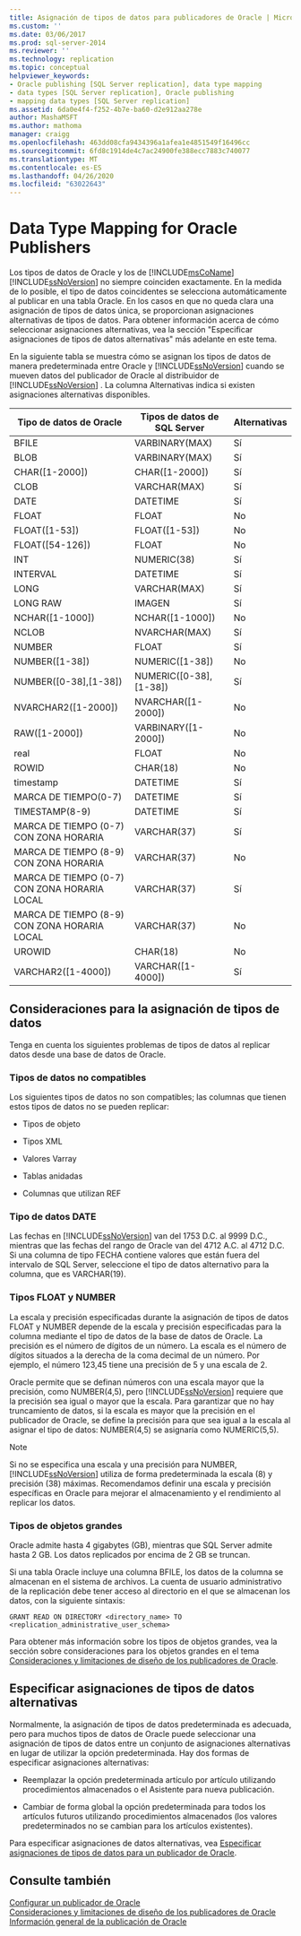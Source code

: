 ```yaml
---
title: Asignación de tipos de datos para publicadores de Oracle | Microsoft Docs
ms.custom: ''
ms.date: 03/06/2017
ms.prod: sql-server-2014
ms.reviewer: ''
ms.technology: replication
ms.topic: conceptual
helpviewer_keywords:
- Oracle publishing [SQL Server replication], data type mapping
- data types [SQL Server replication], Oracle publishing
- mapping data types [SQL Server replication]
ms.assetid: 6da0e4f4-f252-4b7e-ba60-d2e912aa278e
author: MashaMSFT
ms.author: mathoma
manager: craigg
ms.openlocfilehash: 463dd08cfa9434396a1afea1e4851549f16496cc
ms.sourcegitcommit: 6fd8c1914de4c7ac24900fe388ecc7883c740077
ms.translationtype: MT
ms.contentlocale: es-ES
ms.lasthandoff: 04/26/2020
ms.locfileid: "63022643"
---
```

# <a name="data-type-mapping-for-oracle-publishers"></a>Data Type Mapping for Oracle Publishers
  Los tipos de datos de Oracle y los de [!INCLUDE[msCoName](../../../includes/msconame-md.md)] [!INCLUDE[ssNoVersion](../../../includes/ssnoversion-md.md)] no siempre coinciden exactamente. En la medida de lo posible, el tipo de datos coincidentes se selecciona automáticamente al publicar en una tabla Oracle. En los casos en que no queda clara una asignación de tipos de datos única, se proporcionan asignaciones alternativas de tipos de datos. Para obtener información acerca de cómo seleccionar asignaciones alternativas, vea la sección "Especificar asignaciones de tipos de datos alternativas" más adelante en este tema.  
  
 En la siguiente tabla se muestra cómo se asignan los tipos de datos de manera predeterminada entre Oracle y [!INCLUDE[ssNoVersion](../../../includes/ssnoversion-md.md)] cuando se mueven datos del publicador de Oracle al distribuidor de [!INCLUDE[ssNoVersion](../../../includes/ssnoversion-md.md)] . La columna Alternativas indica si existen asignaciones alternativas disponibles.  
  
|Tipo de datos de Oracle|Tipos de datos de SQL Server|Alternativas|  
|----------------------|--------------------------|------------------|  
|BFILE|VARBINARY(MAX)|Sí|  
|BLOB|VARBINARY(MAX)|Sí|  
|CHAR([1-2000])|CHAR([1-2000])|Sí|  
|CLOB|VARCHAR(MAX)|Sí|  
|DATE|DATETIME|Sí|  
|FLOAT|FLOAT|No|  
|FLOAT([1-53])|FLOAT([1-53])|No|  
|FLOAT([54-126])|FLOAT|No|  
|INT|NUMERIC(38)|Sí|  
|INTERVAL|DATETIME|Sí|  
|LONG|VARCHAR(MAX)|Sí|  
|LONG RAW|IMAGEN|Sí|  
|NCHAR([1-1000])|NCHAR([1-1000])|No|  
|NCLOB|NVARCHAR(MAX)|Sí|  
|NUMBER|FLOAT|Sí|  
|NUMBER([1-38])|NUMERIC([1-38])|No|  
|NUMBER([0-38],[1-38])|NUMERIC([0-38],[1-38])|Sí|  
|NVARCHAR2([1-2000])|NVARCHAR([1-2000])|No|  
|RAW([1-2000])|VARBINARY([1-2000])|No|  
|real|FLOAT|No|  
|ROWID|CHAR(18)|No|  
|timestamp|DATETIME|Sí|  
|MARCA DE TIEMPO(0-7)|DATETIME|Sí|  
|TIMESTAMP(8-9)|DATETIME|Sí|  
|MARCA DE TIEMPO (0-7) CON ZONA HORARIA|VARCHAR(37)|Sí|  
|MARCA DE TIEMPO (8-9) CON ZONA HORARIA|VARCHAR(37)|No|  
|MARCA DE TIEMPO (0-7) CON ZONA HORARIA LOCAL|VARCHAR(37)|Sí|  
|MARCA DE TIEMPO (8-9) CON ZONA HORARIA LOCAL|VARCHAR(37)|No|  
|UROWID|CHAR(18)|No|  
|VARCHAR2([1-4000])|VARCHAR([1-4000])|Sí|  
  
## <a name="considerations-for-data-type-mapping"></a>Consideraciones para la asignación de tipos de datos  
 Tenga en cuenta los siguientes problemas de tipos de datos al replicar datos desde una base de datos de Oracle.  
  
### <a name="unsupported-data-types"></a>Tipos de datos no compatibles  
 Los siguientes tipos de datos no son compatibles; las columnas que tienen estos tipos de datos no se pueden replicar:  
  
-   Tipos de objeto  
  
-   Tipos XML  
  
-   Valores Varray  
  
-   Tablas anidadas  
  
-   Columnas que utilizan REF  
  
### <a name="the-date-data-type"></a>Tipo de datos DATE  
 Las fechas en [!INCLUDE[ssNoVersion](../../../includes/ssnoversion-md.md)] van del 1753 D.C. al 9999 D.C., mientras que las fechas del rango de Oracle van del 4712 A.C. al 4712 D.C. Si una columna de tipo FECHA contiene valores que están fuera del intervalo de SQL Server, seleccione el tipo de datos alternativo para la columna, que es VARCHAR(19).  
  
### <a name="float-and-number-types"></a>Tipos FLOAT y NUMBER  
 La escala y precisión especificadas durante la asignación de tipos de datos FLOAT y NUMBER depende de la escala y precisión especificadas para la columna mediante el tipo de datos de la base de datos de Oracle. La precisión es el número de dígitos de un número. La escala es el número de dígitos situados a la derecha de la coma decimal de un número. Por ejemplo, el número 123,45 tiene una precisión de 5 y una escala de 2.  
  
 Oracle permite que se definan números con una escala mayor que la precisión, como NUMBER(4,5), pero [!INCLUDE[ssNoVersion](../../../includes/ssnoversion-md.md)] requiere que la precisión sea igual o mayor que la escala. Para garantizar que no hay truncamiento de datos, si la escala es mayor que la precisión en el publicador de Oracle, se define la precisión para que sea igual a la escala al asignar el tipo de datos: NUMBER(4,5) se asignaría como NUMERIC(5,5).  
  
> [!NOTE]  
>  Si no se especifica una escala y una precisión para NUMBER, [!INCLUDE[ssNoVersion](../../../includes/ssnoversion-md.md)] utiliza de forma predeterminada la escala (8) y precisión (38) máximas. Recomendamos definir una escala y precisión específicas en Oracle para mejorar el almacenamiento y el rendimiento al replicar los datos.  
  
### <a name="large-object-types"></a>Tipos de objetos grandes  
 Oracle admite hasta 4 gigabytes (GB), mientras que SQL Server admite hasta 2 GB. Los datos replicados por encima de 2 GB se truncan.  
  
 Si una tabla Oracle incluye una columna BFILE, los datos de la columna se almacenan en el sistema de archivos. La cuenta de usuario administrativo de la replicación debe tener acceso al directorio en el que se almacenan los datos, con la siguiente sintaxis:  
  
 `GRANT READ ON DIRECTORY <directory_name> TO <replication_administrative_user_schema>`  
  
 Para obtener más información sobre los tipos de objetos grandes, vea la sección sobre consideraciones para los objetos grandes en el tema [Consideraciones y limitaciones de diseño de los publicadores de Oracle](design-considerations-and-limitations-for-oracle-publishers.md).  
  
## <a name="specifying-alternative-data-type-mappings"></a>Especificar asignaciones de tipos de datos alternativas  
 Normalmente, la asignación de tipos de datos predeterminada es adecuada, pero para muchos tipos de datos de Oracle puede seleccionar una asignación de tipos de datos entre un conjunto de asignaciones alternativas en lugar de utilizar la opción predeterminada. Hay dos formas de especificar asignaciones alternativas:  
  
-   Reemplazar la opción predeterminada artículo por artículo utilizando procedimientos almacenados o el Asistente para nueva publicación.  
  
-   Cambiar de forma global la opción predeterminada para todos los artículos futuros utilizando procedimientos almacenados (los valores predeterminados no se cambian para los artículos existentes).  
  
 Para especificar asignaciones de datos alternativas, vea [Especificar asignaciones de tipos de datos para un publicador de Oracle](../publish/specify-data-type-mappings-for-an-oracle-publisher.md).  
  
## <a name="see-also"></a>Consulte también  
 [Configurar un publicador de Oracle](configure-an-oracle-publisher.md)   
 [Consideraciones y limitaciones de diseño de los publicadores de Oracle](design-considerations-and-limitations-for-oracle-publishers.md)   
 [Información general de la publicación de Oracle](oracle-publishing-overview.md)  
  
  
